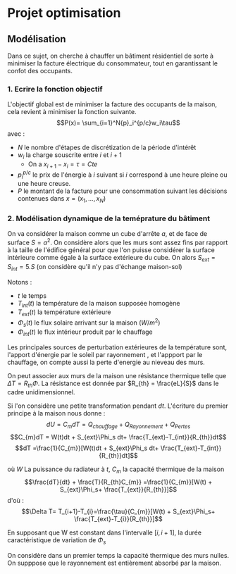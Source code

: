 # Projet optimisation 

## Modélisation

Dans ce sujet, on cherche à chauffer un bâtiment résidentiel de sorte à minimiser la facture électrique du consommateur, tout en garantissant le  confot des occupants.

### 1. Ecrire la fonction objectif

L'objectif global est de minimiser la facture des occupants de la maison, cela revient à minimiser la fonction suivante.
$$P(x)= \sum_{i=1}^N{p}_i^{p/c}w_i\tau$$
avec :
- $N$ le nombre d'étapes de discrétization de la période d'intérêt
- $w_i$ la charge souscrite entre $i$ et $i+1$
  - On a $x_{i+1}-x_i = \tau = Cte$
- $p_i^{p/c}$ le prix de l'énergie à $i$ suivant si $i$ correspond à une heure pleine ou une heure creuse.
- $P$ le montant de la facture pour une consommation suivant les décisions contenues dans $x = (x_1,...,x_N)$

### 2. Modélisation dynamique de la teméprature du bâtiment
On va considérer la maison comme un cube d'arrête $a$, et de face de surface $S=a^2$. On considère alors que les murs sont assez fins par rapport à la taille de l'édifice général pour que l'on puisse considérer la surface intérieure comme égale à la surface extérieure du cube. On alors $S_{ext} = S_{int} = 5.S$ (on considère qu'il n'y pas d'échange maison-sol)


Notons :
- $t$ le temps
- $T_{int}(t)$ la température de la maison supposée homogène
- $T_{ext}(t)$ la température extérieure
- $\Phi_s(t)$ le flux solaire arrivant sur la maison ($W/m^2$)
- $\Phi_{int}(t)$ le flux intérieur  produit par le chauffage

Les principales sources de perturbation extérieures de la température sont, l'apport d'énergie par le soleil par rayonnement , et l'appport par le chauffage, on compte aussi la perte d'energie au nieveau des murs.

On peut associer aux murs de la maison une résistance thermique telle que $\Delta T = R_{th}\Phi$. La résistance est donnée par $R_{th} = \frac{eL}{S}$ dans le cadre unidimensionnel.

Si l'on considère une petite transformation pendant $dt$. 
L'écriture du premier principe à la maison nous donne :
$$dU = C_{m}dT = Q_{chauffage} + Q_{Rayonnement}+ Q_{Pertes}$$
$$C_{m}dT = W(t)dt + S_{ext}\Phi_s dt+ \frac{T_{ext}-T_{int}}{R_{th}}dt$$
$$dT =\frac{1}{C_{m}}[W(t)dt + S_{ext}\Phi_s dt+ \frac{T_{ext}-T_{int}}{R_{th}}dt]$$

où $W$ La puissance du radiateur à $t$, $C_{m}$ la capacité thermique de la maison
$$\frac{dT}{dt} + \frac{T}{R_{th}C_{m}} =\frac{1}{C_{m}}[W(t) + S_{ext}\Phi_s+ \frac{T_{ext}}{R_{th}}]$$
d'où :
$$\Delta T= T_{i+1}-T_{i}=\frac{\tau}{C_{m}}[W(t) + S_{ext}\Phi_s+ \frac{T_{ext}-T_{i}}{R_{th}}]$$

En supposant que W est constant dans l'intervalle $[i,i+1]$, la durée caractéristique de variation de $\Phi_s$

On considère dans un premier temps la capacité thermique des murs nulles. On supppose que le rayonnement est entièrement absorbé par la maison.

